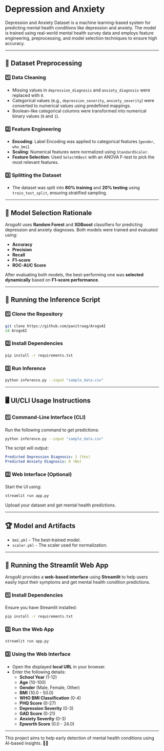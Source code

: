 # Depression and Anxiety 

Depression and Anxiety Dataset is a machine learning-based system for predicting mental health conditions like depression and anxiety. The model is trained using real-world mental health survey data and employs feature engineering, preprocessing, and model selection techniques to ensure high accuracy.

---

## 📂 Dataset Preprocessing

### 1️⃣ Data Cleaning
- Missing values in `depression_diagnosis` and `anxiety_diagnosis` were replaced with `0`.
- Categorical values (e.g., `depression_severity`, `anxiety_severity`) were converted to numerical values using predefined mappings.
- Boolean-like categorical columns were transformed into numerical binary values (`0` and `1`).

### 2️⃣ Feature Engineering
- **Encoding**: Label Encoding was applied to categorical features (`gender`, `who_bmi`).
- **Scaling**: Numerical features were normalized using `StandardScaler`.
- **Feature Selection**: Used `SelectKBest` with an ANOVA F-test to pick the most relevant features.

### 3️⃣ Splitting the Dataset
- The dataset was split into **80% training** and **20% testing** using `train_test_split`, ensuring stratified sampling.

---

## 🎯 Model Selection Rationale

ArogoAI uses **Random Forest** and **XGBoost** classifiers for predicting depression and anxiety diagnoses. Both models were trained and evaluated using:

- **Accuracy**
- **Precision**
- **Recall**
- **F1-score**
- **ROC-AUC Score**

After evaluating both models, the best-performing one was **selected dynamically** based on **F1-score performance**.

---

## 🚀 Running the Inference Script

### 1️⃣ Clone the Repository
```bash
git clone https://github.com/pavitraag/ArogoAI
cd ArogoAI
```

### 2️⃣ Install Dependencies
```bash
pip install -r requirements.txt
```

### 3️⃣ Run Inference
```bash
python inference.py --input "sample_data.csv"
```

---

## 🖥️ UI/CLI Usage Instructions

### 1️⃣ Command-Line Interface (CLI)
Run the following command to get predictions:
```bash
python inference.py --input "sample_data.csv"
```
The script will output:
```yaml
Predicted Depression Diagnosis: 1 (Yes)
Predicted Anxiety Diagnosis: 0 (No)
```

### 2️⃣ Web Interface (Optional)
Start the UI using:
```bash
streamlit run app.py
```
Upload your dataset and get mental health predictions.

---

## 🏆 Model and Artifacts
- `bm1.pkl` - The best-trained model.
- `scaler.pkl` - The scaler used for normalization.

---

## 🚀 Running the Streamlit Web App

ArogoAI provides a **web-based interface** using **Streamlit** to help users easily input their symptoms and get mental health condition predictions.

### 1️⃣ Install Dependencies
Ensure you have Streamlit installed:
```bash
pip install -r requirements.txt
```

### 2️⃣ Run the Web App
```bash
streamlit run app.py
```

### 3️⃣ Using the Web Interface
- Open the displayed **local URL** in your browser.
- Enter the following details:
  - **School Year** (1-12)
  - **Age** (10-100)
  - **Gender** (Male, Female, Other)
  - **BMI** (10.0 - 50.0)
  - **WHO BMI Classification** (0-4)
  - **PHQ Score** (0-27)
  - **Depression Severity** (0-3)
  - **GAD Score** (0-21)
  - **Anxiety Severity** (0-3)
  - **Epworth Score** (0.0 - 24.0)

---

This project aims to help early detection of mental health conditions using AI-based insights. 🚀💡

